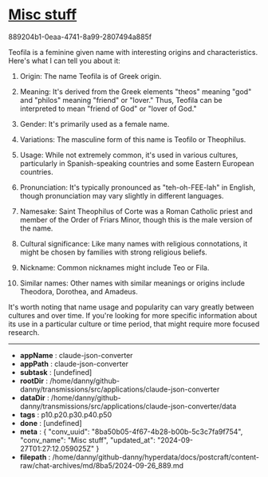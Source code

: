 # [Misc stuff](https://claude.ai/chat/8ba50b05-4f67-4b28-b00b-5c3c7fa9f754)

889204b1-0eaa-4741-8a99-2807494a885f

 Teofila is a feminine given name with interesting origins and characteristics. Here's what I can tell you about it:

1. Origin: The name Teofila is of Greek origin.

2. Meaning: It's derived from the Greek elements "theos" meaning "god" and "philos" meaning "friend" or "lover." Thus, Teofila can be interpreted to mean "friend of God" or "lover of God."

3. Gender: It's primarily used as a female name.

4. Variations: The masculine form of this name is Teofilo or Theophilus.

5. Usage: While not extremely common, it's used in various cultures, particularly in Spanish-speaking countries and some Eastern European countries.

6. Pronunciation: It's typically pronounced as "teh-oh-FEE-lah" in English, though pronunciation may vary slightly in different languages.

7. Namesake: Saint Theophilus of Corte was a Roman Catholic priest and member of the Order of Friars Minor, though this is the male version of the name.

8. Cultural significance: Like many names with religious connotations, it might be chosen by families with strong religious beliefs.

9. Nickname: Common nicknames might include Teo or Fila.

10. Similar names: Other names with similar meanings or origins include Theodora, Dorothea, and Amadeus.

It's worth noting that name usage and popularity can vary greatly between cultures and over time. If you're looking for more specific information about its use in a particular culture or time period, that might require more focused research.

---

* **appName** : claude-json-converter
* **appPath** : claude-json-converter
* **subtask** : [undefined]
* **rootDir** : /home/danny/github-danny/transmissions/src/applications/claude-json-converter
* **dataDir** : /home/danny/github-danny/transmissions/src/applications/claude-json-converter/data
* **tags** : p10.p20.p30.p40.p50
* **done** : [undefined]
* **meta** : {
  "conv_uuid": "8ba50b05-4f67-4b28-b00b-5c3c7fa9f754",
  "conv_name": "Misc stuff",
  "updated_at": "2024-09-27T01:27:12.059025Z"
}
* **filepath** : /home/danny/github-danny/hyperdata/docs/postcraft/content-raw/chat-archives/md/8ba5/2024-09-26_889.md